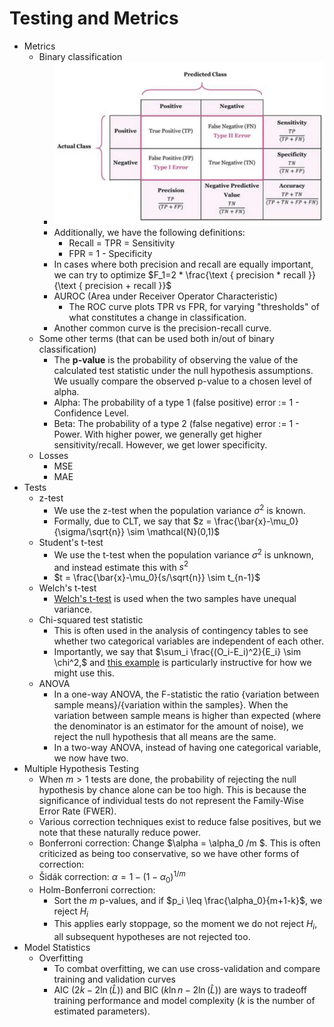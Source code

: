 # Testing and Metrics

* Metrics
  * Binary classification
    * ![Classification Statistics](classification_statistics.png)
    * Additionally, we have the following definitions:
      * Recall = TPR = Sensitivity
      * FPR = 1 - Specificity 
    * In cases where both precision and recall are equally important, we can try to optimize $F_1=2 * \frac{\text { precision * recall }}{\text { precision + recall }}$
    * AUROC (Area under Receiver Operator Characteristic)
      * The ROC curve plots TPR vs FPR, for varying "thresholds" of what constitutes a change in classification.
    * Another common curve is the precision-recall curve.
  * Some other terms (that can be used both in/out of binary classification)
    * The **p-value** is the probability of observing the value of the calculated test statistic under the null hypothesis assumptions. We usually compare the observed p-value to a chosen level of alpha.
    * Alpha: The probability of a type 1 (false positive) error := 1 - Confidence Level.
    * Beta: The probability of a type 2 (false negative) error := 1 - Power. With higher power, we generally get higher sensitivity/recall. However, we get lower specificity.
  * Losses
    * MSE
    * MAE
* Tests
  * z-test
    * We use the z-test when the population variance $\sigma^2$ is known. 
    * Formally, due to CLT, we say that $z = \frac{\bar{x}-\mu_0}{\sigma/\sqrt{n}} \sim \mathcal{N}(0,1)$
  * Student's t-test
    * We use the t-test when the population variance $\sigma^2$ is unknown, and instead estimate this with $s^2$
    * $t = \frac{\bar{x}-\mu_0}{s/\sqrt{n}} \sim t_{n-1}$
  * Welch's t-test
    * [Welch's t-test](https://en.wikipedia.org/wiki/Welch%27s_t-test) is used when the two samples have unequal variance. 
  * Chi-squared test statistic
    * This is often used in the analysis of contingency tables to see whether two categorical variables are independent of each other.
    * Importantly, we say that $\sum_i \frac{(O_i-E_i)^2}{E_i} \sim \chi^2,$ and [this example](https://en.wikipedia.org/wiki/Chi-squared_test#Example_chi-squared_test_for_categorical_data) is particularly instructive for how we might use this.
  * ANOVA 
    * In a one-way ANOVA, the F-statistic the ratio {variation between sample means}/{variation within the samples}. When the variation between sample means is higher than expected (where the denominator is an estimator for the amount of noise), we reject the null hypothesis that all means are the same. 
    * In a two-way ANOVA, instead of having one categorical variable, we now have two. 
* Multiple Hypothesis Testing
  * When $m > 1$ tests are done, the probability of rejecting the null hypothesis by chance alone can be too high. This is because the significance of individual tests do not represent the Family-Wise Error Rate (FWER).
  * Various correction techniques exist to reduce false positives, but we note that these naturally reduce power.
  * Bonferroni correction: Change $\alpha = \alpha_0 /m $. This is often criticized as being too conservative, so we have other forms of correction: 
  * Šidák correction: $\alpha = 1 - (1-\alpha_0)^{1/m}$
  * Holm-Bonferroni correction:
    * Sort the $m$ p-values, and if $p_i \leq \frac{\alpha_0}{m+1-k}$, we reject $H_i$
    * This applies early stoppage, so the moment we do not reject $H_i$, all subsequent hypotheses are not rejected too.
* Model Statistics
  * Overfitting
    * To combat overfitting, we can use cross-validation and compare training and validation curves
    * AIC ($2k - 2\ln (\hat{L})$) and BIC ($k\ln n - 2\ln (\hat{L})$) are ways to tradeoff training performance and model complexity ($k$ is the number of estimated parameters).
